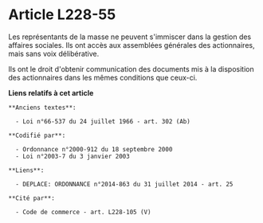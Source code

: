 # Article L228-55

Les représentants de la masse ne peuvent s'immiscer dans la gestion des affaires sociales. Ils ont accès aux assemblées
générales des actionnaires, mais sans voix délibérative.

Ils ont le droit d'obtenir communication des documents mis à la disposition des actionnaires dans les mêmes conditions que
ceux-ci.

**Liens relatifs à cet article**

	**Anciens textes**:

	  - Loi n°66-537 du 24 juillet 1966 - art. 302 (Ab)

	**Codifié par**:

	  - Ordonnance n°2000-912 du 18 septembre 2000
	  - Loi n°2003-7 du 3 janvier 2003

	**Liens**:

	  - DEPLACE: ORDONNANCE n°2014-863 du 31 juillet 2014 - art. 25

	**Cité par**:

	  - Code de commerce - art. L228-105 (V)
